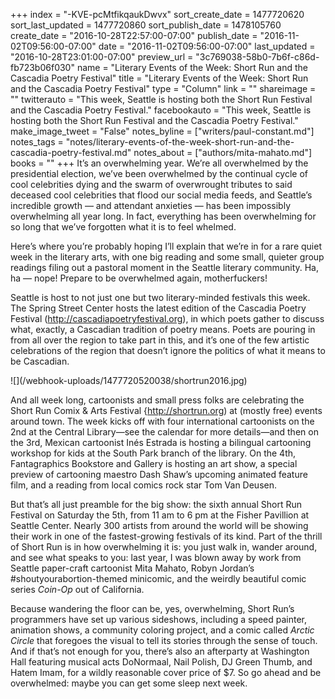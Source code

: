 +++
index = "-KVE-pcMtfikqaukDwvx"
sort_create_date = 1477720620
sort_last_updated = 1477720860
sort_publish_date = 1478105760
create_date = "2016-10-28T22:57:00-07:00"
publish_date = "2016-11-02T09:56:00-07:00"
date = "2016-11-02T09:56:00-07:00"
last_updated = "2016-10-28T23:01:00-07:00"
preview_url = "3c769038-58b0-7b6f-c86d-fb723b06f030"
name = "Literary Events of the Week: Short Run and the Cascadia Poetry Festival"
title = "Literary Events of the Week: Short Run and the Cascadia Poetry Festival"
type = "Column"
link = ""
shareimage = ""
twitterauto = "This week, Seattle is hosting both the Short Run Festival and the Cascadia Poetry Festival."
facebookauto = "This week, Seattle is hosting both the Short Run Festival and the Cascadia Poetry Festival."
make_image_tweet = "False"
notes_byline = ["writers/paul-constant.md"]
notes_tags = "notes/literary-events-of-the-week-short-run-and-the-cascadia-poetry-festival.md"
notes_about = ["authors/mita-mahato.md"]
books = ""
+++
It’s an overwhelming year. We’re all overwhelmed by the presidential election, we’ve been overwhelmed by the continual cycle of cool celebrities dying and the swarm of overwrought tributes to said deceased cool celebrities that flood our social media feeds, and Seattle’s incredible growth — and attendant anxieties — has been impossibly overwhelming all year long. In fact, everything has been overwhelming for so long that we’ve forgotten what it is to feel whelmed.

Here’s where you’re probably hoping I’ll explain that we’re in for a rare quiet week in the literary arts, with one big reading and some small, quieter group readings filing out a pastoral moment in the Seattle literary community. Ha, ha — nope! Prepare to be overwhelmed again, motherfuckers!

Seattle is host to not just one but two literary-minded festivals this week. The Spring Street Center hosts the latest edition of the Cascadia Poetry Festival (http://cascadiapoetryfestival.org), in which poets gather to discuss what, exactly, a Cascadian tradition of poetry means. Poets are pouring in from all over the region to take part in this, and it’s one of the few artistic celebrations of the region that doesn’t ignore the politics of what it means to be Cascadian. 

<p class="image-left">![](/webhook-uploads/1477720520038/shortrun2016.jpg)</p>

And all week long, cartoonists and small press folks are celebrating the Short Run Comix & Arts Festival {http://shortrun.org) at (mostly free) events around town. The week kicks off with four international cartoonists on the 2nd at the Central Library—see the calendar for more details—and then on the 3rd, Mexican cartoonist Inés Estrada is hosting a bilingual cartooning workshop for kids at the South Park branch of the library. On the 4th, Fantagraphics Bookstore and Gallery is hosting an art show, a special preview of cartooning maestro Dash Shaw’s upcoming animated feature film, and a reading from local comics rock star Tom Van Deusen.

But that’s all just preamble for the big show: the sixth annual Short Run Festival on Saturday the 5th, from 11 am to 6 pm at the Fisher Pavillion at Seattle Center. Nearly 300 artists from around the world will be showing their work in one of the fastest-growing festivals of its kind. Part of the thrill of Short Run is in how overwhelming it is: you just walk in, wander around, and see what speaks to you: last year, I was blown away by work from Seattle paper-craft cartoonist Mita Mahato, Robyn Jordan’s #shoutyourabortion-themed minicomic, and the weirdly beautiful comic series *Coin-Op* out of California. 

Because wandering the floor can be, yes, overwhelming, Short Run’s programmers have set up various sideshows, including a speed painter, animation shows, a community coloring project, and a comic called *Arctic Circle* that foregoes the visual to tell its stories through the sense of touch. And if that’s not enough for you, there’s also an afterparty at Washington Hall featuring musical acts DoNormaal, Nail Polish, DJ Green Thumb, and Hatem Imam, for a wildly reasonable cover price of $7. So go ahead and be overwhelmed: maybe you can get some sleep next week.